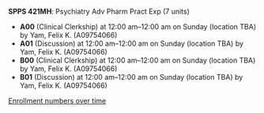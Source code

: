 **SPPS 421MH**: Psychiatry Adv Pharm Pract Exp (7 units)

- **A00** (Clinical Clerkship) at 12:00 am–12:00 am on Sunday (location TBA) by Yam, Felix K. (A09754066)
- **A01** (Discussion) at 12:00 am–12:00 am on Sunday (location TBA) by Yam, Felix K. (A09754066)
- **B00** (Clinical Clerkship) at 12:00 am–12:00 am on Sunday (location TBA) by Yam, Felix K. (A09754066)
- **B01** (Discussion) at 12:00 am–12:00 am on Sunday (location TBA) by Yam, Felix K. (A09754066)

[Enrollment numbers over time](./SPPS421MH.tsv)
